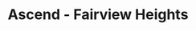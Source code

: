 ---
title: "Ascend - Fairview Heights"
url: /fairview-heights/ascend-fairview-heights/
shop: cannabis
---